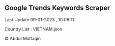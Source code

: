 

## Google Trends Keywords Scraper 
 
Last Update 09-01-2023 , 10:08:11

Country List :
VIETNAM.json



© Abdul Muttaqin 
